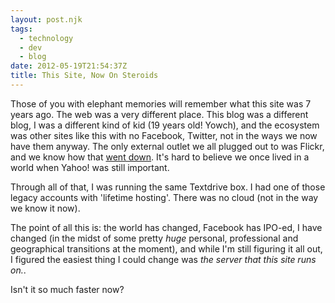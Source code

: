 ```yaml
---
layout: post.njk
tags:
  - technology
  - dev
  - blog
date: 2012-05-19T21:54:37Z
title: This Site, Now On Steroids
---
```


Those of you with elephant memories will remember what this site was 7 years ago. The web was a very different place. This blog was a different blog, I was a different kind of kid (19 years old! Yowch), and the ecosystem was other sites like this with no Facebook, Twitter, not in the ways we now have them anyway. The only external outlet we all plugged out to was Flickr, and we know how that [went down](http://gizmodo.com/5910223/how-yahoo-killed-flickr-and-lost-the-internet). It's hard to believe we once lived in a world when Yahoo! was still important.

Through all of that, I was running the same Textdrive box. I had one of those legacy accounts with 'lifetime hosting'. There was no cloud (not in the way we know it now).

The point of all this is: the world has changed, Facebook has IPO-ed, I have changed (in the midst of some pretty _huge_ personal, professional and geographical transitions at the moment), and while I'm still figuring it all out, I figured the easiest thing I could change was _the server that this site runs on._.

Isn't it so much faster now?
